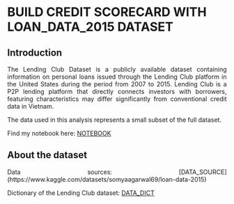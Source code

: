 # BUILD CREDIT SCORECARD WITH LOAN_DATA_2015 DATASET

## Introduction
<p align="justify"> 
  The Lending Club Dataset is a publicly available dataset containing information on personal loans issued through the Lending Club platform in the United States during the period from 2007 to 2015. Lending Club is a P2P lending platform that directly connects investors with borrowers, featuring characteristics may differ significantly from conventional credit data in Vietnam.

  The data used in this analysis represents a small subset of the full dataset.

  Find my notebook here: [NOTEBOOK](/src/notebook.ipynb)
</p>

## About the dataset
<p align="justify">
  Data sources: [DATA_SOURCE](https://www.kaggle.com/datasets/somyaagarwal69/loan-data-2015)

  Dictionary of the Lending Club dataset: [DATA_DICT](/LCDataDictionary.xlsx)
</p>